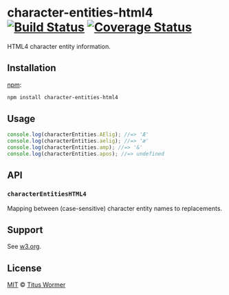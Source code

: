 # character-entities-html4 [![Build Status][travis-badge]][travis] [![Coverage Status][codecov-badge]][codecov]

HTML4 character entity information.

## Installation

[npm][]:

```bash
npm install character-entities-html4
```

## Usage

```js
console.log(characterEntities.AElig); //=> 'Æ'
console.log(characterEntities.aelig); //=> 'æ'
console.log(characterEntities.amp); //=> '&'
console.log(characterEntities.apos); //=> undefined
```

## API

### `characterEntitiesHTML4`

Mapping between (case-sensitive) character entity names to replacements.

## Support

See [w3.org][html].

## License

[MIT][license] © [Titus Wormer][author]

<!-- Definitions -->

[travis-badge]: https://img.shields.io/travis/wooorm/character-entities-html4.svg

[travis]: https://travis-ci.org/wooorm/character-entities-html4

[codecov-badge]: https://img.shields.io/codecov/c/github/wooorm/character-entities-html4.svg

[codecov]: https://codecov.io/github/wooorm/character-entities-html4

[npm]: https://docs.npmjs.com/cli/install

[license]: LICENSE

[author]: http://wooorm.com

[html]: http://www.w3.org/TR/html4/sgml/entities.html
